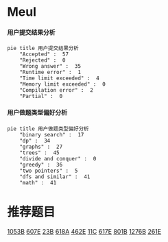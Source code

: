 # Meul

<!-- tabs:start -->



#### **用户提交结果分析**

```mermaid
pie title 用户提交结果分析
    "Accepted" :  57
    "Rejected" :  0
    "Wrong answer" :  35
    "Runtime error" :  1
    "Time limit exceeded" :  4
    "Memory limit exceeded" :  0
    "Compilation error" :  2
    "Partial" :  0
```

#### **用户做题类型偏好分析**

```mermaid
pie title 用户做题类型偏好分析
    "binary search" :  17
    "dp" :  34
    "graphs" :  27
    "trees" :  45
    "divide and conquer" :  0
    "greedy" :  36
    "two pointers" :  5
    "dfs and similar" :  41
    "math" :  41
```



<!-- tabs:end -->
# 推荐题目
[1053B](https://codeforces.com/contest/1053/problem/B)
[607E](https://codeforces.com/contest/607/problem/E)
[23B](https://codeforces.com/contest/23/problem/B)
[618A](https://codeforces.com/contest/618/problem/A)
[462E](https://codeforces.com/contest/462/problem/E)
[11C](https://codeforces.com/contest/11/problem/C)
[617E](https://codeforces.com/contest/617/problem/E)
[801B](https://codeforces.com/contest/801/problem/B)
[1276B](https://codeforces.com/contest/1276/problem/B)
[261E](https://codeforces.com/contest/261/problem/E)
